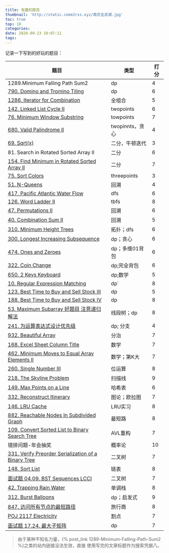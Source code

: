 ```yaml
---
title: 有趣的题目
thumbnail: 'http://static.come2rss.xyz/南京玄武湖.jpg'
toc: true
top: 10
categories:
date: 2020-09-23 10:07:11
tags:
---
```


记录一下写到的好玩的题目：
<!-- more -->

| 题目                                                         | 类型            | 打分 |
| ------------------------------------------------------------ | --------------- | ---- |
| 1289.Minimum Falling Path Sum2                               | dp              | 4    |
| [790. Domino and Tromino Tiling](https://leetcode-cn.com/problems/domino-and-tromino-tiling/) | dp              | 6    |
| [1286. Iterator for Combination](https://leetcode-cn.com/problems/iterator-for-combination/) | 全组合          | 5    |
| [142. Linked List Cycle II](https://leetcode-cn.com/problems/linked-list-cycle-ii/) | twopoints       | 6    |
| [76. Minimum Window Substring](https://leetcode-cn.com/problems/minimum-window-substring/) | towpoints       | 7    |
| [680. Valid Palindrome II](https://leetcode-cn.com/problems/valid-palindrome-ii/) | twopinnts，贪心 | 4    |
| [69. Sqrt(x)](https://leetcode-cn.com/problems/sqrtx/)       | 二分，牛顿迭代  | 3    |
| 81. Search in Rotated Sorted Array II                        | 二分            | 6    |
| [154. Find Minimum in Rotated Sorted Array II](https://leetcode-cn.com/problems/find-minimum-in-rotated-sorted-array-ii/) | 二分            | 7    |
| [75. Sort Colors](https://leetcode-cn.com/problems/sort-colors/) | threepoints     | 3    |
| [51. N-Queens](https://leetcode-cn.com/problems/n-queens/)   | 回溯            | 4    |
| [417. Pacific Atlantic Water Flow](https://leetcode-cn.com/problems/pacific-atlantic-water-flow/) | dfs             | 6    |
| [126. Word Ladder II](https://leetcode-cn.com/problems/word-ladder-ii/) | tbfs            | 8    |
| [47. Permutations II](https://leetcode-cn.com/problems/permutations-ii/) | 回溯            | 6    |
| [40. Combination Sum II](https://leetcode-cn.com/problems/combination-sum-ii/) | 回溯            | 5    |
| [310. Minimum Height Trees](https://leetcode-cn.com/problems/minimum-height-trees/) | 拓扑；dfs       | 6    |
| [300. Longest Increasing Subsequence](https://leetcode-cn.com/problems/longest-increasing-subsequence/) | dp；贪心        | 6    |
| [474. Ones and Zeroes](https://leetcode-cn.com/problems/ones-and-zeroes/) | dp；多维01背包  | 6    |
| [322. Coin Change](https://leetcode-cn.com/problems/coin-change/) | dp;完全背包     | 6    |
| [650. 2 Keys Keyboard](https://leetcode-cn.com/problems/2-keys-keyboard/) | dp;数学         | 5    |
| [10. Regular Expression Matching](https://leetcode-cn.com/problems/regular-expression-matching/) | dp`             | 8    |
| [123. Best Time to Buy and Sell Stock III](https://leetcode-cn.com/problems/best-time-to-buy-and-sell-stock-iii/) | dp              | 5    |
| [188. Best Time to Buy and Sell Stock IV](https://leetcode-cn.com/problems/best-time-to-buy-and-sell-stock-iv/) | dp              | 8    |
| [53. Maximum Subarray 好题目 注意递归解法](https://leetcode-cn.com/problems/maximum-subarray/) | 线段树；dp      | 8    |
| [241. 为运算表达式设计优先级](https://leetcode-cn.com/problems/different-ways-to-add-parentheses/) | dp; 分支        | 4    |
| [932. Beautiful Array](https://leetcode-cn.com/problems/beautiful-array/) | 分治            | 7    |
| [168. Excel Sheet Column Title](https://leetcode-cn.com/problems/excel-sheet-column-title/) | 数学            | 7    |
| [462. Minimum Moves to Equal Array Elements II](https://leetcode-cn.com/problems/minimum-moves-to-equal-array-elements-ii/) | 数学；第K大     | 7    |
| [260. Single Number III](https://leetcode-cn.com/problems/single-number-iii/) | 位运算          | 8    |
| [218. The Skyline Problem](https://leetcode-cn.com/problems/the-skyline-problem/) | 扫描线          | 9    |
| [149. Max Points on a Line](https://leetcode-cn.com/problems/max-points-on-a-line/) | 哈希表          | 6    |
| [332. Reconstruct Itinerary](https://leetcode-cn.com/problems/reconstruct-itinerary/) | 图论；欧拉图    | 7    |
| [146. LRU Cache](https://leetcode-cn.com/problems/lru-cache/) | LRU实习         | 8    |
| [882. Reachable Nodes In Subdivided Graph](https://leetcode-cn.com/problems/reachable-nodes-in-subdivided-graph/) | 最短路          | 8    |
| [109. Convert Sorted List to Binary Search Tree](https://leetcode-cn.com/problems/convert-sorted-list-to-binary-search-tree/) | AVL重构         | 7    |
| 错排问题-年会抽奖                                            | 概率论          | 10   |
| [331. Verify Preorder Serialization of a Binary Tree](https://leetcode-cn.com/problems/verify-preorder-serialization-of-a-binary-tree/) | 二叉树          | 7    |
| [148. Sort List](https://leetcode-cn.com/problems/sort-list/) | 链表            | 8    |
| [面试题 04.09. BST Sequences LCCI](https://leetcode-cn.com/problems/bst-sequences-lcci/) | 二叉树          | 7    |
| [42. Trapping Rain Water](https://leetcode-cn.com/problems/trapping-rain-water/) | 单调栈          | 8    |
| [312. Burst Balloons](https://leetcode-cn.com/problems/burst-balloons/) | dp；启发式      | 9    |
| [847. 访问所有节点的最短路径](https://leetcode-cn.com/problems/shortest-path-visiting-all-nodes/) | 旅行商          | 8    |
| [POJ 2117 Electricity](http://poj.org/problem?id=2117)       | 割点            | 7    |
| [面试题 17.24. 最大子矩阵](https://leetcode-cn.com/problems/max-submatrix-lcci/) | dp              | 7    |

> 由于某种不知名力量，{% post_link   1289-Minimum-Falling-Path-Sum2 %}之类的站内链接没法生效，直接 使用写完的文章标题作为搜索凭据八。



